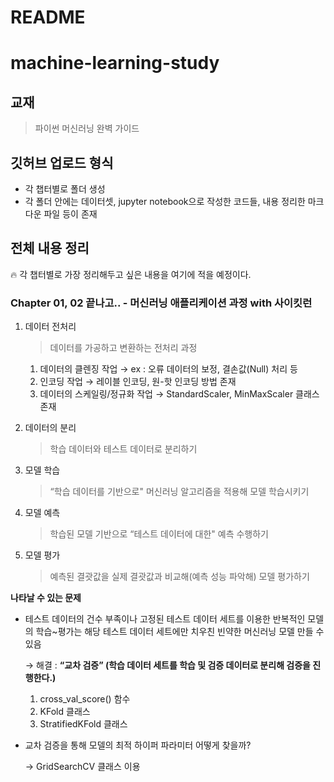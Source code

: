 # README

# machine-learning-study

## 교재

> 파이썬 머신러닝 완벽 가이드
> 

## 깃허브 업로드 형식

- 각 챕터별로 폴더 생성
- 각 폴더 안에는 데이터셋, jupyter notebook으로 작성한 코드들, 내용 정리한 마크다운 파일 등이 존재

## 전체 내용 정리

<aside>
🔥 각 챕터별로 가장 정리해두고 싶은 내용을 여기에 적을 예정이다.

</aside>

### Chapter 01, 02 끝나고.. - 머신러닝 애플리케이션 과정 with 사이킷런

1. 데이터 전처리 
    
    > 데이터를 가공하고 변환하는 전처리 과정
    > 
    1. 데이터의 클렌징 작업 → ex : 오류 데이터의 보정, 결손값(Null) 처리 등
    2. 인코딩 작업 → 레이블 인코딩, 원-핫 인코딩 방법 존재 
    3. 데이터의 스케일링/정규화 작업 → StandardScaler, MinMaxScaler 클래스 존재
2. 데이터의 분리 
    
    > 학습 데이터와 테스트 데이터로 분리하기
    > 
3. 모델 학습
    
    > “학습 데이터를 기반으로" 머신러닝 알고리즘을 적용해 모델 학습시키기
    > 
4. 모델 예측
    
    > 학습된 모델 기반으로 “테스트 데이터에 대한" 예측 수행하기
    > 
5. 모델 평가
    
    > 예측된 결괏값을 실제 결괏값과 비교해(예측 성능 파악해) 모델 평가하기
    > 

**나타날 수 있는 문제**

- 테스트 데이터의 건수 부족이나 고정된 테스트 데이터 세트를 이용한 반복적인 모델의 학습~평가는 해당 테스트 데이터 세트에만 치우친 빈약한 머신러닝 모델 만들 수 있음
    
    → 해결 : **“교차 검증” (학습 데이터 세트를 학습 및 검증 데이터로 분리해 검증을 진행한다.)**
    
    1. cross_val_score() 함수
    2. KFold 클래스
    3. StratifiedKFold 클래스
- 교차 검증을 통해 모델의 최적 하이퍼 파라미터 어떻게 찾을까?
    
    → GridSearchCV 클래스 이용